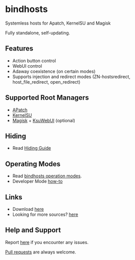 # bindhosts

Systemless hosts for Apatch, KernelSU and Magisk

Fully standalone, self-updating.

## Features
- Action button control
- WebUI control
- Adaway coexistence (on certain modes)
- Supports injection and redirect modes (ZN-hostsredirect, host_file_redirect, open_redirect)

## Supported Root Managers
- [APatch](https://github.com/bmax121/APatch)
- [KernelSU](https://github.com/tiann/KernelSU)
- [Magisk](https://github.com/topjohnwu/Magisk) + [KsuWebUI](https://github.com/5ec1cff/KsuWebUIStandalone) (optional)

## Hiding
- Read [Hiding Guide](https://github.com/backslashxx/bindhosts/blob/master/Documentation/hiding.md)

## Operating Modes
- Read [bindhosts operation modes](https://github.com/backslashxx/bindhosts/blob/master/Documentation/modes.md).
- Developer Mode [how-to](https://github.com/backslashxx/bindhosts/issues/10)

## Links
 - Download [here](https://github.com/backslashxx/bindhosts/releases)
 - Looking for more sources? [here](https://github.com/backslashxx/bindhosts/blob/master/Documentation/sources.md)

## Help and Support
Report [here](https://github.com/backslashxx/bindhosts/issues) if you encounter any issues.

[Pull requests](https://github.com/backslashxx/bindhosts/pulls) are always welcome.

